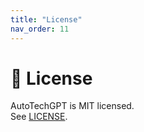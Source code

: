 ```yaml
---
title: "License"
nav_order: 11
---
```


# 📃 License

AutoTechGPT is MIT licensed.  
See [LICENSE](https://github.com/BordneAI/AutoTechGPT/blob/main/LICENSE).